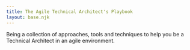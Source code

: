 ```yaml
---
title: The Agile Technical Architect's Playbook
layout: base.njk
---
```


Being a collection of approaches, tools and techniques to help you be a Technical Architect in an agile environment.
